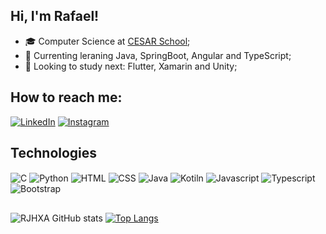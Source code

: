 ## Hi, I'm Rafael!

- 🎓 Computer Science at [CESAR School](https://www.cesar.school/);
- 📓 Currenting leraning Java, SpringBoot, Angular and TypeScript;
- 🔮 Looking to study next: Flutter, Xamarin and Unity;

## How to reach me:
[![LinkedIn](https://img.shields.io/badge/LinkedIn-0077B5?style=for-the-badge&logo=linkedin&logoColor=white)](https://www.linkedin.com/in/rafaeljhxalves/)
[![Instagram](https://img.shields.io/badge/Instagram-E4405F?style=for-the-badge&logo=instagram&logoColor=white)](https://www.instagram.com/rjh_alves/)

## Technologies
<div style="display: inline_block">
  <img align="center" alt="C" src="https://img.shields.io/badge/C-00599C?style=for-the-badge&logo=c&logoColor=white">
  <img align="center" alt="Python" src="https://img.shields.io/badge/Python-3776AB?style=for-the-badge&logo=python&logoColor=white">
  <img align="center" alt="HTML" src="https://img.shields.io/badge/HTML5-E34F26?style=for-the-badge&logo=html5&logoColor=white">
  <img align="center" alt="CSS" src="https://img.shields.io/badge/CSS3-1572B6?style=for-the-badge&logo=css3&logoColor=white">
  <img align="center" alt="Java" src="https://img.shields.io/badge/Java-ED8B00?style=for-the-badge&logo=java&logoColor=white">
  <img align="center" alt="Kotiln" src="https://img.shields.io/badge/Kotlin-0095D5?&style=for-the-badge&logo=kotlin&logoColor=white">
  <img align="center" alt="Javascript" src="https://img.shields.io/badge/JavaScript-F7DF1E?style=for-the-badge&logo=javascript&logoColor=black">
  <img align="center" alt="Typescript" src="https://img.shields.io/badge/TypeScript-007ACC?style=for-the-badge&logo=typescript&logoColor=white">
  <img align="center" alt="Bootstrap" src="https://img.shields.io/badge/Bootstrap-563D7C?style=for-the-badge&logo=bootstrap&logoColor=white">
</div>
 
 ##
![RJHXA GitHub stats](https://github-readme-stats.vercel.app/api?username=RJHXA&theme=dark&show_icons=true)
[![Top Langs](https://github-readme-stats.vercel.app/api/top-langs/?username=RJHXA&theme=dark&layout=compact)](https://github.com/RJHXA/github-readme-stats)
